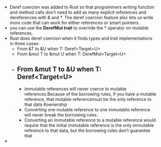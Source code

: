 - Deref coercion was added to Rust so that programmers writing function and method calls don’t need to add as many explicit references and dereferences with & and *. The deref coercion feature also lets us write more code that can work for either references or smart pointers.
- you can use the **DerefMut trait** to override the * operator on mutable references.
- Rust does deref coercion when it finds types and trait implementations in three cases:
  * From &T to &U when T: Deref<Target=U> 
  * From &mut T to &mut U when T: DerefMut<Target=U>
  * From &mut T to &U when T: Deref<Target=U>
	-
	- immutable references will never coerce to mutable references.Because of the borrowing rules, if you have a mutable reference, that mutable referencemust be the only reference to that data #ownership
	- Converting one mutable reference to one immutable reference will never break the borrowing rules.
	- Converting an immutable reference to a mutable reference would require that the initial immutable reference is the only immutable reference to that data, but the borrowing rules don’t guarantee that
-